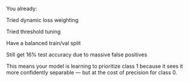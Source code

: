 You already:

Tried dynamic loss weighting

Tried threshold tuning

Have a balanced train/val split

Still get 16% test accuracy due to massive false positives

This means your model is learning to prioritize class 1 because it sees it more confidently separable — but at the cost of precision for class 0.